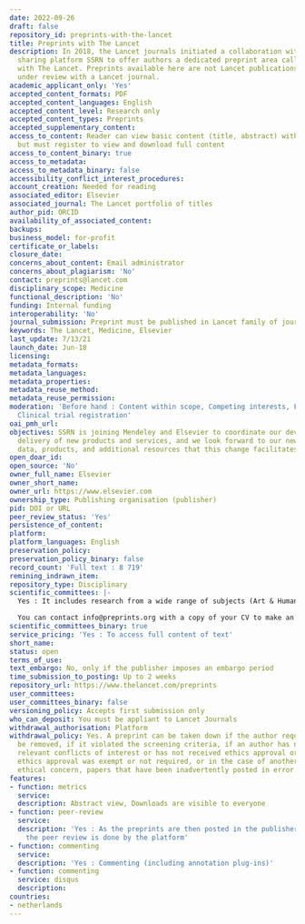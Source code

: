 ```yaml
---
date: 2022-09-26
draft: false
repository_id: preprints-with-the-lancet
title: Preprints with The Lancet
description: In 2018, the Lancet journals initiated a collaboration with the research
  sharing platform SSRN to offer authors a dedicated preprint area called Preprints
  with The Lancet. Preprints available here are not Lancet publications or necessarily
  under review with a Lancet journal.
academic_applicant_only: 'Yes'
accepted_content_formats: PDF
accepted_content_languages: English
accepted_content_level: Research only
accepted_content_types: Preprints
accepted_supplementary_content:
access_to_content: Reader can view basic content (title, abstract) without account
  but must register to view and download full content
access_to_content_binary: true
access_to_metadata:
access_to_metadata_binary: false
accessibility_conflict_interest_procedures:
account_creation: Needed for reading
associated_editor: Elsevier
associated_journal: The Lancet portfolio of titles
author_pid: ORCID
availability_of_associated_content:
backups:
business_model: for-profit
certificate_or_labels:
closure_date:
concerns_about_content: Email administrator
concerns_about_plagiarism: 'No'
contact: preprints@lancet.com
disciplinary_scope: Medicine
functional_description: 'No'
funding: Internal funding
interoperability: 'No'
journal_submission: Preprint must be published in Lancet family of journals
keywords: The Lancet, Medicine, Elsevier
last_update: 7/13/21
launch_date: Jun-18
licensing:
metadata_formats:
metadata_languages:
metadata_properties:
metadata_reuse_method:
metadata_reuse_permission:
moderation: 'Before hand : Content within scope, Competing interests, Funder acknowledgement,
  Clinical trial registration'
oai_pmh_url:
objectives: SSRN is joining Mendeley and Elsevier to coordinate our development and
  delivery of new products and services, and we look forward to our new access to
  data, products, and additional resources that this change facilitates
open_doar_id:
open_source: 'No'
owner_full_name: Elsevier
owner_short_name:
owner_url: https://www.elsevier.com
ownership_type: Publishing organisation (publisher)
pid: DOI or URL
peer_review_status: 'Yes'
persistence_of_content:
platform:
platform_languages: English
preservation_policy:
preservation_policy_binary: false
record_count: 'Full text : 8 719'
remining_indrawn_item:
repository_type: Disciplinary
scientific_committees: |-
  Yes : It includes research from a wide range of subjects (Art & Humanities, Behavorial Sciences, Biology, Chemistry, Earth Sciences, Engineering, Lifes sciences, Material Science, Mathematics & Computer Science, Medicine & Pharmacology, Physcial Sciences, Social Sciences).

  You can contact info@preprints.org with a copy of your CV to make an application.
scientific_committees_binary: true
service_pricing: 'Yes : To access full content of text'
short_name:
status: open
terms_of_use:
text_embargo: No, only if the publisher imposes an embargo period
time_submission_to_posting: Up to 2 weeks
repository_url: https://www.thelancet.com/preprints
user_committees:
user_committees_binary: false
versioning_policy: Accepts first submission only
who_can_deposit: You must be appliant to Lancet Journals
withdrawal_authorisation: Platform
withdrawal_policy: Yes. A preprint can be taken down if the author requests that it
  be removed, if it violated the screening criteria, if an author has not fully disclosed
  relevant conflicts of interest or has not received ethics approval or declared why
  ethics approval was exempt or not required, or in the case of another documented
  ethical concern, papers that have been inadvertently posted in error.
features:
- function: metrics
  service:
  description: Abstract view, Downloads are visible to everyone
- function: peer-review
  service:
  description: 'Yes : As the preprints are then posted in the publisher''s journals,
    the peer review is done by the platform'
- function: commenting
  service:
  description: 'Yes : Commenting (including annotation plug-ins)'
- function: commenting
  service: disqus
  description:
countries:
- netherlands
---
```



